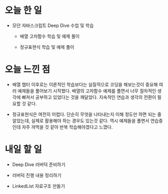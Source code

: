 # 오늘 한 일

-   모던 자바스크립트 Deep Dive 수업 및 학습

    -   배열 고차함수 학습 및 예제 풀이

    -   정규표현식 학습 및 예제 풀이

# 오늘 느낀 점

-   배열 챕터 이후로는 이론적인 학습보다는 실질적으로 코딩을 해보는것이 중요해 여러 예제들을 풀어보기 시작했다. 배열의 고차함수 예제를 풀면서 너무 절차적인 생각에 빠져서 공부하고 있었다는 것을 깨달았다. 지속적인 연습과 생각의 전환이 필요할 것 같다.

-   정규표현식은 여전히 어렵다. 단순히 무엇을 나타내는지 이해 정도만 하면 되는 줄 알았는데, 실제로 활용해야 하는 경우도 있는것 같다. 역시 예제들을 풀면서 연습중인데 자주 까먹을 것 같아 반복 학습해야겠다고 느꼈다.

# 내일 할 일

-   Deep Dive 러버덕 준비하기

-   러버덕 진행 내용 정리하기

-   LinkedList 자료구조 만들기
